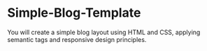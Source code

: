 # Simple-Blog-Template
You will create a simple blog layout using HTML and CSS, applying semantic tags and responsive design principles.
